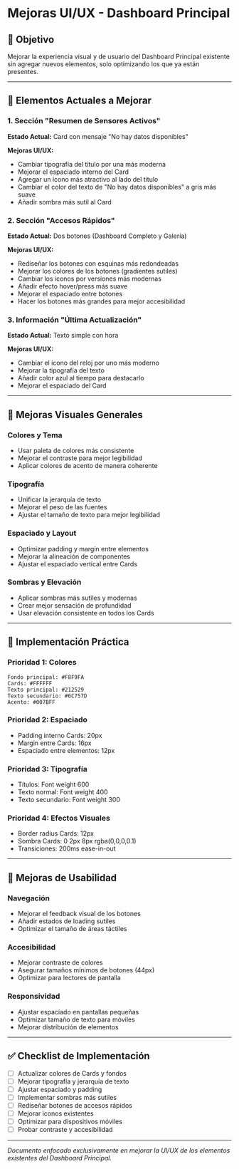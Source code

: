 # Mejoras UI/UX - Dashboard Principal

## 🎯 Objetivo
Mejorar la experiencia visual y de usuario del Dashboard Principal existente sin agregar nuevos elementos, solo optimizando los que ya están presentes.

---

## 📱 Elementos Actuales a Mejorar

### 1. **Sección "Resumen de Sensores Activos"**
**Estado Actual:** Card con mensaje "No hay datos disponibles"

**Mejoras UI/UX:**
- Cambiar tipografía del título por una más moderna
- Mejorar el espaciado interno del Card
- Agregar un ícono más atractivo al lado del título
- Cambiar el color del texto de "No hay datos disponibles" a gris más suave
- Añadir sombra más sutil al Card

### 2. **Sección "Accesos Rápidos"**
**Estado Actual:** Dos botones (Dashboard Completo y Galería)

**Mejoras UI/UX:**
- Rediseñar los botones con esquinas más redondeadas
- Mejorar los colores de los botones (gradientes sutiles)
- Cambiar los iconos por versiones más modernas
- Añadir efecto hover/press más suave
- Mejorar el espaciado entre botones
- Hacer los botones más grandes para mejor accesibilidad

### 3. **Información "Última Actualización"**
**Estado Actual:** Texto simple con hora

**Mejoras UI/UX:**
- Cambiar el ícono del reloj por uno más moderno
- Mejorar la tipografía del texto
- Añadir color azul al tiempo para destacarlo
- Mejorar el espaciado del Card

---

## 🎨 Mejoras Visuales Generales

### **Colores y Tema**
- Usar paleta de colores más consistente
- Mejorar el contraste para mejor legibilidad
- Aplicar colores de acento de manera coherente

### **Tipografía**
- Unificar la jerarquía de texto
- Mejorar el peso de las fuentes
- Ajustar el tamaño de texto para mejor legibilidad

### **Espaciado y Layout**
- Optimizar padding y margin entre elementos
- Mejorar la alineación de componentes
- Ajustar el espaciado vertical entre Cards

### **Sombras y Elevación**
- Aplicar sombras más sutiles y modernas
- Crear mejor sensación de profundidad
- Usar elevación consistente en todos los Cards

---

## 🔧 Implementación Práctica

### **Prioridad 1: Colores**
```
Fondo principal: #F8F9FA
Cards: #FFFFFF
Texto principal: #212529
Texto secundario: #6C757D
Acento: #007BFF
```

### **Prioridad 2: Espaciado**
- Padding interno Cards: 20px
- Margin entre Cards: 16px
- Espaciado entre elementos: 12px

### **Prioridad 3: Tipografía**
- Títulos: Font weight 600
- Texto normal: Font weight 400
- Texto secundario: Font weight 300

### **Prioridad 4: Efectos Visuales**
- Border radius Cards: 12px
- Sombra Cards: 0 2px 8px rgba(0,0,0,0.1)
- Transiciones: 200ms ease-in-out

---

## 📐 Mejoras de Usabilidad

### **Navegación**
- Mejorar el feedback visual de los botones
- Añadir estados de loading sutiles
- Optimizar el tamaño de áreas táctiles

### **Accesibilidad**
- Mejorar contraste de colores
- Asegurar tamaños mínimos de botones (44px)
- Optimizar para lectores de pantalla

### **Responsividad**
- Ajustar espaciado en pantallas pequeñas
- Optimizar tamaño de texto para móviles
- Mejorar distribución de elementos

---

## ✅ Checklist de Implementación

- [ ] Actualizar colores de Cards y fondos
- [ ] Mejorar tipografía y jerarquía de texto
- [ ] Ajustar espaciado y padding
- [ ] Implementar sombras más sutiles
- [ ] Rediseñar botones de accesos rápidos
- [ ] Mejorar iconos existentes
- [ ] Optimizar para dispositivos móviles
- [ ] Probar contraste y accesibilidad

---

*Documento enfocado exclusivamente en mejorar la UI/UX de los elementos existentes del Dashboard Principal.*